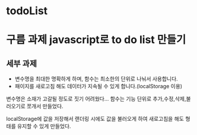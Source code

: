 # todoList

# 구름 과제 javascript로 to do list 만들기

## 세부 과제
 - 변수명을 최대한 명확하게 하며, 함수는 최소한의 단위로 나눠서 사용합니다.
 - 패이지를 새로고침 해도 데이터가 지속될 수 있게 합니다.(localStorage 이용)

변수명은 소재가 고갈될 정도로 짓기 어려웠다...
함수는 기능 단위로 추가,수정,삭제,불러오기로 쪼개서 만들었다.

localStorage에 값을 저장해서 랜더링 시에도 값을 불러오게 하여 새로고침을 해도 형태를 유지할 수 있게 만들었다.
